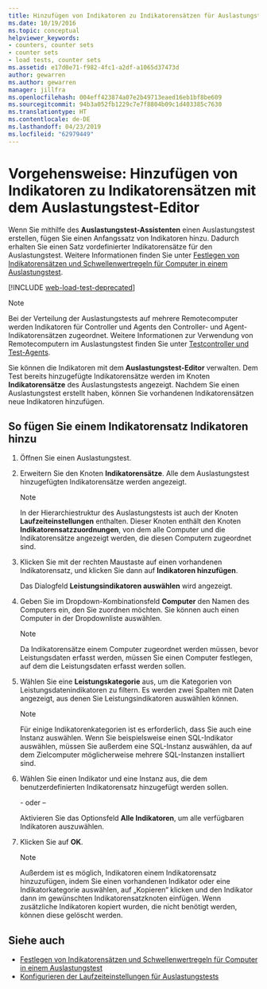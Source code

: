 ```yaml
---
title: Hinzufügen von Indikatoren zu Indikatorensätzen für Auslastungstests
ms.date: 10/19/2016
ms.topic: conceptual
helpviewer_keywords:
- counters, counter sets
- counter sets
- load tests, counter sets
ms.assetid: e17d0e71-f982-4fc1-a2df-a1065d37473d
author: gewarren
ms.author: gewarren
manager: jillfra
ms.openlocfilehash: 004eff423874a07e2b49713eaed16eb1bf8be609
ms.sourcegitcommit: 94b3a052fb1229c7e7f8804b09c1d403385c7630
ms.translationtype: HT
ms.contentlocale: de-DE
ms.lasthandoff: 04/23/2019
ms.locfileid: "62979449"
---
```

# <a name="how-to-add-counters-to-counter-sets-using-the-load-test-editor"></a>Vorgehensweise: Hinzufügen von Indikatoren zu Indikatorensätzen mit dem Auslastungstest-Editor

Wenn Sie mithilfe des **Auslastungstest-Assistenten** einen Auslastungstest erstellen, fügen Sie einen Anfangssatz von Indikatoren hinzu. Dadurch erhalten Sie einen Satz vordefinierter Indikatorensätze für den Auslastungstest. Weitere Informationen finden Sie unter [Festlegen von Indikatorensätzen und Schwellenwertregeln für Computer in einem Auslastungstest](../test/specify-counter-sets-and-threshold-rules-for-load-testing.md).

[!INCLUDE [web-load-test-deprecated](includes/web-load-test-deprecated.md)]

> [!NOTE]
> Bei der Verteilung der Auslastungstests auf mehrere Remotecomputer werden Indikatoren für Controller und Agents den Controller- und Agent-Indikatorensätzen zugeordnet. Weitere Informationen zur Verwendung von Remotecomputern im Auslastungstest finden Sie unter [Testcontroller und Test-Agents](configure-test-agents-and-controllers-for-load-tests.md).

Sie können die Indikatoren mit dem **Auslastungstest-Editor** verwalten. Dem Test bereits hinzugefügte Indikatorensätze werden im Knoten **Indikatorensätze** des Auslastungstests angezeigt. Nachdem Sie einen Auslastungstest erstellt haben, können Sie vorhandenen Indikatorensätzen neue Indikatoren hinzufügen.

## <a name="to-add-counters-to-a-counter-set"></a>So fügen Sie einem Indikatorensatz Indikatoren hinzu

1. Öffnen Sie einen Auslastungstest.

2. Erweitern Sie den Knoten **Indikatorensätze**. Alle dem Auslastungstest hinzugefügten Indikatorensätze werden angezeigt.

    > [!NOTE]
    > In der Hierarchiestruktur des Auslastungstests ist auch der Knoten **Laufzeiteinstellungen** enthalten. Dieser Knoten enthält den Knoten **Indikatorensatzzuordnungen**, von dem alle Computer und die Indikatorensätze angezeigt werden, die diesen Computern zugeordnet sind.

3. Klicken Sie mit der rechten Maustaste auf einen vorhandenen Indikatorensatz, und klicken Sie dann auf **Indikatoren hinzufügen**.

     Das Dialogfeld **Leistungsindikatoren auswählen** wird angezeigt.

4. Geben Sie im Dropdown-Kombinationsfeld **Computer** den Namen des Computers ein, den Sie zuordnen möchten. Sie können auch einen Computer in der Dropdownliste auswählen.

    > [!NOTE]
    > Da Indikatorensätze einem Computer zugeordnet werden müssen, bevor Leistungsdaten erfasst werden, müssen Sie einen Computer festlegen, auf dem die Leistungsdaten erfasst werden sollen.

5. Wählen Sie eine **Leistungskategorie** aus, um die Kategorien von Leistungsdatenindikatoren zu filtern. Es werden zwei Spalten mit Daten angezeigt, aus denen Sie Leistungsindikatoren auswählen können.

    > [!NOTE]
    > Für einige Indikatorenkategorien ist es erforderlich, dass Sie auch eine Instanz auswählen. Wenn Sie beispielsweise einen SQL-Indikator auswählen, müssen Sie außerdem eine SQL-Instanz auswählen, da auf dem Zielcomputer möglicherweise mehrere SQL-Instanzen installiert sind.

6. Wählen Sie einen Indikator und eine Instanz aus, die dem benutzerdefinierten Indikatorensatz hinzugefügt werden sollen.

     \- oder –

     Aktivieren Sie das Optionsfeld **Alle Indikatoren**, um alle verfügbaren Indikatoren auszuwählen.

7. Klicken Sie auf **OK**.

    > [!NOTE]
    > Außerdem ist es möglich, Indikatoren einem Indikatorensatz hinzuzufügen, indem Sie einen vorhandenen Indikator oder eine Indikatorkategorie auswählen, auf „Kopieren“ klicken und den Indikator dann im gewünschten Indikatorensatzknoten einfügen. Wenn zusätzliche Indikatoren kopiert wurden, die nicht benötigt werden, können diese gelöscht werden.

## <a name="see-also"></a>Siehe auch

- [Festlegen von Indikatorensätzen und Schwellenwertregeln für Computer in einem Auslastungstest](../test/specify-counter-sets-and-threshold-rules-for-load-testing.md)
- [Konfigurieren der Laufzeiteinstellungen für Auslastungstests](../test/configure-load-test-run-settings.md)
